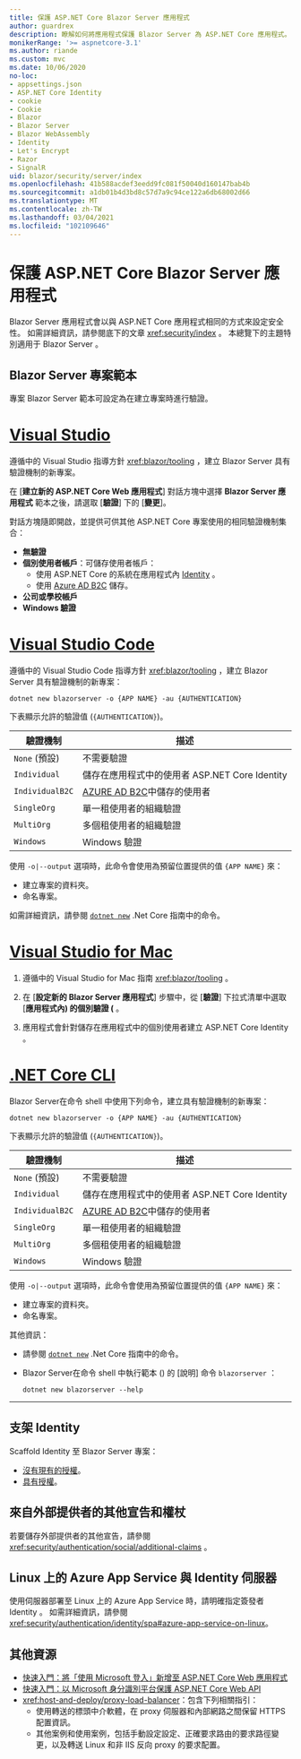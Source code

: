 ```yaml
---
title: 保護 ASP.NET Core Blazor Server 應用程式
author: guardrex
description: 瞭解如何將應用程式保護 Blazor Server 為 ASP.NET Core 應用程式。
monikerRange: '>= aspnetcore-3.1'
ms.author: riande
ms.custom: mvc
ms.date: 10/06/2020
no-loc:
- appsettings.json
- ASP.NET Core Identity
- cookie
- Cookie
- Blazor
- Blazor Server
- Blazor WebAssembly
- Identity
- Let's Encrypt
- Razor
- SignalR
uid: blazor/security/server/index
ms.openlocfilehash: 41b588acdef3eedd9fc081f50040d160147bab4b
ms.sourcegitcommit: a1db01b4d3bd8c57d7a9c94ce122a6db68002d66
ms.translationtype: MT
ms.contentlocale: zh-TW
ms.lasthandoff: 03/04/2021
ms.locfileid: "102109646"
---
```

# <a name="secure-aspnet-core-blazor-server-apps"></a>保護 ASP.NET Core Blazor Server 應用程式

Blazor Server 應用程式會以與 ASP.NET Core 應用程式相同的方式來設定安全性。 如需詳細資訊，請參閱底下的文章 <xref:security/index> 。 本總覽下的主題特別適用于 Blazor Server 。

## <a name="blazor-server-project-template"></a>Blazor Server 專案範本

專案 Blazor Server 範本可設定為在建立專案時進行驗證。

# <a name="visual-studio"></a>[Visual Studio](#tab/visual-studio)

遵循中的 Visual Studio 指導方針 <xref:blazor/tooling> ，建立 Blazor Server 具有驗證機制的新專案。

在 [**建立新的 ASP.NET Core Web 應用程式**] 對話方塊中選擇 **Blazor Server 應用程式** 範本之後，請選取 [**驗證**] 下的 [**變更**]。

對話方塊隨即開啟，並提供可供其他 ASP.NET Core 專案使用的相同驗證機制集合：

* **無驗證**
* **個別使用者帳戶**：可儲存使用者帳戶：
  * 使用 ASP.NET Core 的系統在應用程式內 [Identity](xref:security/authentication/identity) 。
  * 使用 [Azure AD B2C](xref:security/authentication/azure-ad-b2c) 儲存。
* **公司或學校帳戶**
* **Windows 驗證**

# <a name="visual-studio-code"></a>[Visual Studio Code](#tab/visual-studio-code)

遵循中的 Visual Studio Code 指導方針 <xref:blazor/tooling> ，建立 Blazor Server 具有驗證機制的新專案：

```dotnetcli
dotnet new blazorserver -o {APP NAME} -au {AUTHENTICATION}
```

下表顯示允許的驗證值 (`{AUTHENTICATION}`)。

| 驗證機制 | 描述 |
| ------------------------ | ----------- |
| `None` (預設)         | 不需要驗證 |
| `Individual`             | 儲存在應用程式中的使用者 ASP.NET Core Identity |
| `IndividualB2C`          | [AZURE AD B2C](xref:security/authentication/azure-ad-b2c)中儲存的使用者 |
| `SingleOrg`              | 單一租使用者的組織驗證 |
| `MultiOrg`               | 多個租使用者的組織驗證 |
| `Windows`                | Windows 驗證 |

使用 `-o|--output` 選項時，此命令會使用為預留位置提供的值 `{APP NAME}` 來：

* 建立專案的資料夾。
* 命名專案。

如需詳細資訊，請參閱 [`dotnet new`](/dotnet/core/tools/dotnet-new) .Net Core 指南中的命令。

# <a name="visual-studio-for-mac"></a>[Visual Studio for Mac](#tab/visual-studio-mac)

1. 遵循中的 Visual Studio for Mac 指南 <xref:blazor/tooling> 。

1. 在 [**設定新的 Blazor Server 應用程式**] 步驟中，從 [**驗證**] 下拉式清單中選取 [**應用程式內) 的個別驗證 (** 。

1. 應用程式會針對儲存在應用程式中的個別使用者建立 ASP.NET Core Identity 。

# <a name="net-core-cli"></a>[.NET Core CLI](#tab/netcore-cli/)

Blazor Server在命令 shell 中使用下列命令，建立具有驗證機制的新專案：

```dotnetcli
dotnet new blazorserver -o {APP NAME} -au {AUTHENTICATION}
```

下表顯示允許的驗證值 (`{AUTHENTICATION}`)。

| 驗證機制 | 描述 |
| ------------------------ | ----------- |
| `None` (預設)         | 不需要驗證 |
| `Individual`             | 儲存在應用程式中的使用者 ASP.NET Core Identity |
| `IndividualB2C`          | [AZURE AD B2C](xref:security/authentication/azure-ad-b2c)中儲存的使用者 |
| `SingleOrg`              | 單一租使用者的組織驗證 |
| `MultiOrg`               | 多個租使用者的組織驗證 |
| `Windows`                | Windows 驗證 |

使用 `-o|--output` 選項時，此命令會使用為預留位置提供的值 `{APP NAME}` 來：

* 建立專案的資料夾。
* 命名專案。

其他資訊：

* 請參閱 [`dotnet new`](/dotnet/core/tools/dotnet-new) .Net Core 指南中的命令。
* Blazor Server在命令 shell 中執行範本 () 的 [說明] 命令 `blazorserver` ：

  ```dotnetcli
  dotnet new blazorserver --help
  ```

---

## <a name="scaffold-identity"></a>支架 Identity

Scaffold Identity 至 Blazor Server 專案：

* [沒有現有的授權](xref:security/authentication/scaffold-identity#scaffold-identity-into-a-blazor-server-project-without-existing-authorization)。
* [具有授權](xref:security/authentication/scaffold-identity#scaffold-identity-into-a-blazor-server-project-with-authorization)。

## <a name="additional-claims-and-tokens-from-external-providers"></a>來自外部提供者的其他宣告和權杖

若要儲存外部提供者的其他宣告，請參閱 <xref:security/authentication/social/additional-claims> 。

## <a name="azure-app-service-on-linux-with-identity-server"></a>Linux 上的 Azure App Service 與 Identity 伺服器

使用伺服器部署至 Linux 上的 Azure App Service 時，請明確指定簽發者 Identity 。 如需詳細資訊，請參閱<xref:security/authentication/identity/spa#azure-app-service-on-linux>。

## <a name="additional-resources"></a>其他資源

* [快速入門：將「使用 Microsoft 登入」新增至 ASP.NET Core Web 應用程式](/azure/active-directory/develop/quickstart-v2-aspnet-core-webapp)
* [快速入門：以 Microsoft 身分識別平台保護 ASP.NET Core Web API](/azure/active-directory/develop/quickstart-v2-aspnet-core-web-api)
* <xref:host-and-deploy/proxy-load-balancer>：包含下列相關指引：
  * 使用轉送的標頭中介軟體，在 proxy 伺服器和內部網路之間保留 HTTPS 配置資訊。
  * 其他案例和使用案例，包括手動設定設定、正確要求路由的要求路徑變更，以及轉送 Linux 和非 IIS 反向 proxy 的要求配置。
